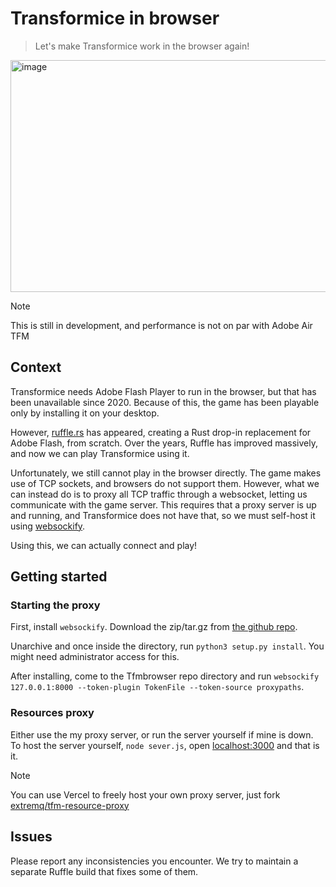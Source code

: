 # Transformice in browser
> Let's make Transformice work in the browser again!

<img width="532" height="371" alt="image" src="https://github.com/user-attachments/assets/2ad57509-a684-413a-9b79-9d1a56cd23a5" />

> [!NOTE]  
> This is still in development, and performance is not on par with Adobe Air TFM
## Context
Transformice needs Adobe Flash Player to run in the browser, but that has been unavailable since 2020. 
Because of this, the game has been playable only by installing it on your desktop.

However, [ruffle.rs](https://ruffle.rs/) has appeared, creating a Rust drop-in replacement for Adobe Flash, from scratch. 
Over the years, Ruffle has improved massively, and now we can play Transformice using it.

Unfortunately, we still cannot play in the browser directly. The game makes use of TCP sockets, and browsers do not support them. 
However, what we can instead do is to proxy all TCP traffic through a websocket, letting us communicate with the game server.
This requires that a proxy server is up and running, and Transformice does not have that, so we must self-host it using [websockify](https://github.com/novnc/websockify).

Using this, we can actually connect and play!

## Getting started
### Starting the proxy
First, install `websockify`. Download the zip/tar.gz from [the github repo](https://github.com/novnc/websockify/releases).

Unarchive and once inside the directory, run `python3 setup.py install`. You might need administrator access for this.

After installing, come to the Tfmbrowser repo directory and run `websockify 127.0.0.1:8000 --token-plugin TokenFile --token-source proxypaths`.

### Resources proxy
Either use the my proxy server, or run the server yourself if mine is down. To host the server yourself, `node sever.js`, open [localhost:3000](http://locahost:3000) and that is it.

> [!NOTE]  
> You can use Vercel to freely host your own proxy server, just fork [extremq/tfm-resource-proxy](https://github.com/extremq/tfm-resource-proxy)

## Issues
Please report any inconsistencies you encounter. We try to maintain a separate Ruffle build that fixes some of them.
